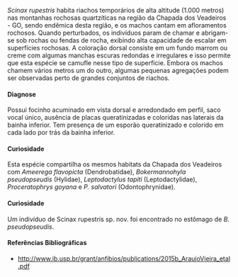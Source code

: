 ﻿*Scinax rupestris* habita riachos temporários de alta altitude (1.000 metros) nas montanhas rochosas quartzíticas na região da Chapada dos Veadeiros - GO, sendo <glossario>endêmica</glossario> desta região, e os machos cantam em afloramentos rochosos. Quando perturbados, os indivíduos param de chamar e abrigam-se sob rochas ou fendas de rocha, exibindo alta capacidade de escalar em superfícies rochosas. A coloração dorsal consiste em um fundo marrom ou creme com algumas manchas escuras redondas e irregulares e isso permite que esta espécie se camufle nesse tipo de superfície. Embora os machos chamem vários metros um do outro, algumas pequenas agregações podem ser observadas perto de grandes conjuntos de riachos.
#### Diagnose
Possui focinho acuminado em vista dorsal e arredondado em perfil, saco vocal único, ausência de placas queratinizadas e coloridas nas laterais da bainha inferior. Tem presença de um esporão queratinizado e colorido em cada lado por trás da bainha inferior.
#### Curiosidade
Esta espécie compartilha os mesmos habitats da Chapada dos Veadeiros com *Ameerega flavopicta* (Dendrobatidae), *Bokermannohyla pseudopseudis* (Hylidae), *Leptodactylus tapiti* (Leptodactylidae), *Proceratophrys goyana* e *P. salvatori* (Odontophrynidae).
#### Curiosidade
Um indivíduo de Scinax rupestris sp. nov. foi encontrado no estômago de *B. pseudopseudis*.
#### Referências Bibliográficas
* http://www.ib.usp.br/grant/anfibios/publications/2015b_AraujoVieira_etal.pdf